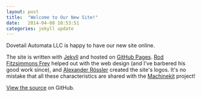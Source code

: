 ```yaml
---
layout: post
title:  "Welcome to Our New Site!"
date:   2014-04-08 10:53:51
categories: jekyll update
---
```


Dovetail Automata LLC is happy to have our new site online.

The site is written with [Jekyll] and hosted on [GitHub Pages].
[Rod Fitzsimmons Frey] helped out with the web design (and I've
barbered his good work since), and [Alexander Rössler] created the
site's logos. It's no mistake that all these characteristics are
shared with the [Machinekit] project!

[View the source] on GitHub.

[Jekyll]: http://jekyllrb.com
[GitHub Pages]: https://pages.github.com
[Rod Fitzsimmons Frey]: https://github.com/guildeyewear
[Alexander Rössler]: https://github.com/strahlex
[Machinekit]: http://machinekit.io
[View the source]: https://github.com/zultron/dovetail-automata.github.io
